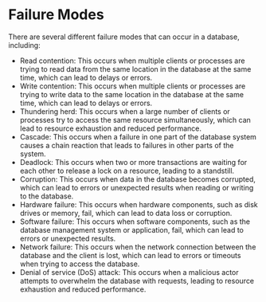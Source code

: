 # **Failure Modes**

There are several different failure modes that can occur in a database, including:

- Read contention: This occurs when multiple clients or processes are trying to read data from the same location in the database at the same time, which can lead to delays or errors.
- Write contention: This occurs when multiple clients or processes are trying to write data to the same location in the database at the same time, which can lead to delays or errors.
- Thundering herd: This occurs when a large number of clients or processes try to access the same resource simultaneously, which can lead to resource exhaustion and reduced performance.
- Cascade: This occurs when a failure in one part of the database system causes a chain reaction that leads to failures in other parts of the system.
- Deadlock: This occurs when two or more transactions are waiting for each other to release a lock on a resource, leading to a standstill.
- Corruption: This occurs when data in the database becomes corrupted, which can lead to errors or unexpected results when reading or writing to the database.
- Hardware failure: This occurs when hardware components, such as disk drives or memory, fail, which can lead to data loss or corruption.
- Software failure: This occurs when software components, such as the database management system or application, fail, which can lead to errors or unexpected results.
- Network failure: This occurs when the network connection between the database and the client is lost, which can lead to errors or timeouts when trying to access the database.
- Denial of service (DoS) attack: This occurs when a malicious actor attempts to overwhelm the database with requests, leading to resource exhaustion and reduced performance.
